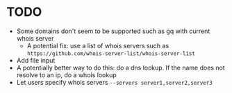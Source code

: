 # TODO

- Some domains don't seem to be supported such as gq with current whois server
    - A potential fix: use a list of whois servers such as `https://github.com/whois-server-list/whois-server-list`
- Add file input
- A potentially better way to do this: do a dns lookup. If the name does not resolve to an ip, do a whois lookup
- Let users specify whois servers `--servers server1,server2,server3`